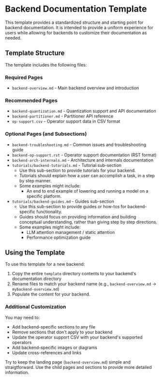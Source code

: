 # Backend Documentation Template

This template provides a standardized structure and starting point for backend documentation. It is intended to provide a uniform experience for users while allowing for backends to customize their documentation as needed.

## Template Structure

The template includes the following files:

### Required Pages

- `backend-overview.md` - Main backend overview and introduction

### Recommended Pages

- `backend-quantization.md` - Quantization support and API documentation
- `backend-partitioner.md` - Partitioner API reference
- `op-support.csv` - Operator support data in CSV format

### Optional Pages (and Subsections)

- `backend-troubleshooting.md` - Common issues and troubleshooting guide
- `backend-op-support.rst` - Operator support documentation (RST format)
- `backend-arch-internals.md` - Architecture and internals documentation
- `tutorials/backend-tutorials.md` - Tutorial sub-section
  - Use this sub-section to provide tutorials for your backend.
  - Tutorials should explain how a user can accomplish a task, in a step by step manner.
  - Some examples might include:
     - An end to end example of lowering and running a model on a specific platform.
- `tutorials/backend-guides.md` - Guides sub-section
  - Use this sub-section to provide guides or how-tos for backend-specific functionality.
  - Guides should focus on providing information and building conceptual understanding, rather than giving step by step directions.
  - Some examples might include:
    - LLM attention management / static attention
    - Performance optimization guide

## Using the Template

To use this template for a new backend:

1. Copy the entire `template` directory contents to your backend's documentation directory
2. Rename files to match your backend name (e.g., `backend-overview.md` → `mybackend-overview.md`)
3. Populate the content for your backend.

### Additional Customization

You may need to:
- Add backend-specific sections to any file
- Remove sections that don't apply to your backend
- Update the operator support CSV with your backend's supported operators
- Add backend-specific images or diagrams
- Update cross-references and links

Try to keep the landing page (`backend-overview.md`) simple and straigtforward. Use the child pages and sections to provide more detailed information.
